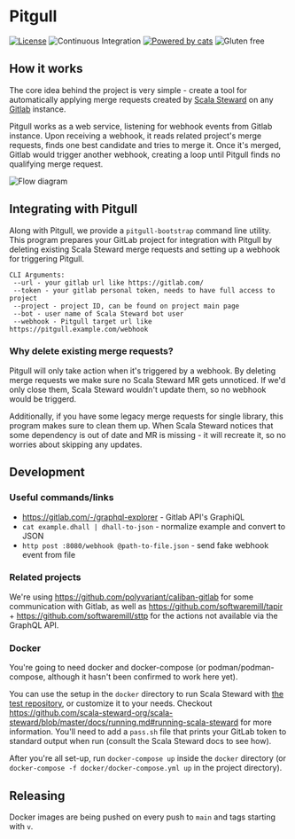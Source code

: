 # Pitgull

[![License](https://img.shields.io/:license-Apache%202-green.svg)](http://www.apache.org/licenses/LICENSE-2.0.txt)
![Continuous Integration](https://github.com/pitgull/pitgull/workflows/Continuous%20Integration/badge.svg)
[![Powered by cats](https://img.shields.io/badge/powered%20by-cats-blue.svg)](https://github.com/typelevel/cats)
![Gluten free](https://img.shields.io/badge/gluten-free-orange.svg)

## How it works

The core idea behind the project is very simple - create a tool for automatically applying merge requests created by [Scala Steward](https://github.com/scala-steward-org/scala-steward) on any [Gitlab](https://gitlab.com/) instance.

Pitgull works as a web service, listening for webhook events from Gitlab instance. Upon receiving a webhook, it reads related project's merge requests, finds one best candidate and tries to merge it. Once it's merged, Gitlab would trigger another webhook, creating a loop until Pitgull finds no qualifying merge request.

![Flow diagram](https://www.plantuml.com/plantuml/svg/VOz1JuGm48Nl_8hnxeRx7ZPhOc9CH0qNpuK-O7HeiHsMyE-jYCHaYTVs-zvxSuvgWewzPCege5VMTXIXHloKtMY77XG7KqDCbJcl87z1e0VMz71C-01XXxn0Q441doEYvi_V82vmIkne2FuTjMO_qk6qTXpf3LNd_SUVtEthqIQPctcJTvWInbAVYjcr54P1fCQ7pLYvm-btx1D7NVXjw2RixokksN_cl0IBG4KPgPgN6bEniCwt5279eOP3r0JioVUesOAcpYYf9-jfOkrM4pPPr_UKg4n4VbVN69RSCvmTU_a2)


## Integrating with Pitgull

Along with Pitgull, we provide a `pitgull-bootstrap` command line utility. This program prepares your GitLab project for integration with Pitgull by deleting existing Scala Steward merge requests and setting up a webhook for triggering Pitgull.
```
CLI Arguments:
 --url - your gitlab url like https://gitlab.com/
 --token - your gitlab personal token, needs to have full access to project
 --project - project ID, can be found on project main page
 --bot - user name of Scala Steward bot user
 --webhook - Pitgull target url like https://pitgull.example.com/webhook
```
### Why delete existing merge requests?

Pitgull will only take action when it's triggered by a webhook. By deleting merge requests we make sure no Scala Steward MR gets unnoticed. If we'd only close them, Scala Steward wouldn't update them, so no webhook would be triggerd.

Additionally, if you have some legacy merge requests for single library, this program makes sure to clean them up. When Scala Steward notices that some dependency is out of date and MR is missing - it will recreate it, so no worries about skipping any updates.

## Development

### Useful commands/links

- https://gitlab.com/-/graphql-explorer - Gitlab API's GraphiQL
- `cat example.dhall | dhall-to-json` - normalize example and convert to JSON
- `http post :8080/webhook @path-to-file.json` - send fake webhook event from file

### Related projects

We're using https://github.com/polyvariant/caliban-gitlab for some communication with Gitlab,
as well as https://github.com/softwaremill/tapir + https://github.com/softwaremill/sttp for the actions not available via the GraphQL API.

### Docker

You're going to need docker and docker-compose (or podman/podman-compose, although it hasn't been confirmed to work here yet).

You can use the setup in the `docker` directory to run Scala Steward with [the test repository](https://gitlab.com/kubukoz/demo), or customize it to your needs.
Checkout https://github.com/scala-steward-org/scala-steward/blob/master/docs/running.md#running-scala-steward for more information.
You'll need to add a `pass.sh` file that prints your GitLab token to standard output when run (consult the Scala Steward docs to see how).

After you're all set-up, run `docker-compose up` inside the `docker` directory (or `docker-compose -f docker/docker-compose.yml up` in the project directory).

## Releasing

Docker images are being pushed on every push to `main` and tags starting with `v`.
